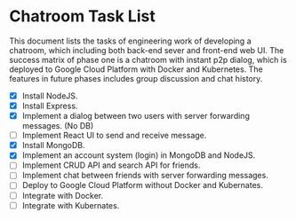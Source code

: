 # Chatroom Task List

This document lists the tasks of engineering work of developing a chatroom,
which including both back-end sever and front-end web UI. The success matrix
of phase one is a chatroom with instant p2p dialog, which is deployed to Google
Cloud Platform with Docker and Kubernetes. The features in future phases
includes group discussion and chat history.

- [x] Install NodeJS.
- [x] Install Express.
- [x] Implement a dialog between two users with server forwarding messages. (No DB)
- [ ] Implement React UI to send and receive message.
- [x] Install MongoDB.
- [x] Implement an account system (login) in MongoDB and NodeJS.
- [ ] Implement CRUD API and search API for friends.
- [ ] Implement chat between friends with server forwarding messages.
- [ ] Deploy to Google Cloud Platform without Docker and Kubernates.
- [ ] Integrate with Docker.
- [ ] Integrate with Kubernates.